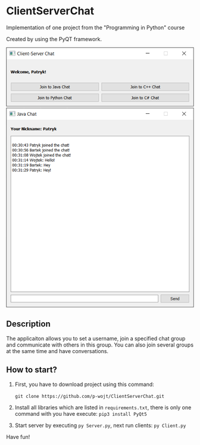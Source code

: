 # ClientServerChat

Implementation of one project from the "Programming in Python" course

Created by using the PyQT framework.

<img src="https://raw.githubusercontent.com/p-wojt/ClientServerChat/master/menu.png"/>
<img src="https://raw.githubusercontent.com/p-wojt/ClientServerChat/master/chat.png"/>

## Description
The applicaiton allows you to set a username, join a specified chat group and communicate with others in this group. You can also join several groups at the same time and have conversations.

## How to start?
1. First, you have to download project using this command:

    `git clone https://github.com/p-wojt/ClientServerChat.git`

2. Install all libraries which are listed in `requirements.txt`, there is only one command with you have execute: `pip3 install PyQt5`

3. Start server by executing `py Server.py`, next run clients: `py Client.py`

Have fun!
